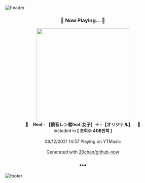 ![header](https://capsule-render.vercel.app/api?type=wave&height=170&section=header&text=Hi.%20I'm%20SHIFT&fontColor=090707&fontAlignX=45&fontAlignY=65&fontSize=100)

<h3 align="center">🎵 Now Playing... 🎵</h3>
<p align="center">
  <a href="https://music.youtube.com/watch?v=RIA-vEJB1Aw">
    <img width="300" src="https://i.ytimg.com/vi/RIA-vEJB1Aw/sddefault.jpg?sqp=-oaymwEWCJADEOEBIAQqCghqEJQEGHgg6AJIWg&rs">
  </a>
  <br>
  🎵&nbsp&nbsp&nbsp <b>Reol - 【鏡音レン君feat.女子】＋♂【オリジナル】</b> &nbsp&nbsp&nbsp🎵
  <br>
  included in <b>[ 조회수 408만회 ]</b>
  
  <br />
  <br />
  08/12/2021 14:57 Playing on YTMusic
  <br />
  <br />
  Generated with <a href="https://github.com/20chan/github-now">20chan/github-now</a>
</p>

<h3 align="center">•••</h3>

![footer](https://capsule-render.vercel.app/api?type=wave&height=150&section=footer)
